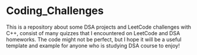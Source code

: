 # Coding_Challenges

This is a repository about some DSA projects and LeetCode challenges with C++, consist of many quizzes that I encountered on LeetCode and DSA homeworks. The code might not be perfect, but I hope it will be a useful template and example for anyone who is studying DSA course to enjoy!
